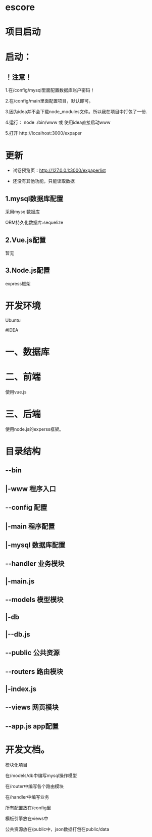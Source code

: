 # escore

# 项目启动

# 启动：

##  ！注意！

1.在/config/mysql里面配置数据库账户密码！

2.在/config/main里面配置项目，默认即可。

3.因为idea并不会下载node_modules文件。所以我在项目中打包了一份.

4.运行： node ./bin/www 或 使用idea直接启动www

5.打开 http://localhost:3000/expaper

# 更新 
+ 试卷预览页：http://127.0.0.1:3000/expaperlist
- 还没有其他功能，只能读取数据

## 1.mysql数据库配置

采用mysql数据库

ORM持久化数据库:sequelize

## 2.Vue.js配置

暂无

## 3.Node.js配置

express框架

# 开发环境

 Ubuntu

#IDEA

# 一、数据库

# 二、前端

使用vue.js


# 三、后端

使用node.js的experss框架。


# 目录结构

## --bin
## |-www		程序入口
## --config	配置
## |-main		程序配置
## |-mysql		数据库配置
## --handler	业务模块
## |-main.js
## --models	模型模块
## |-db
## |--db.js
## --public	公共资源
## --routers	路由模块
## |-index.js
## --views		网页模块
## --app.js	app配置

# 开发文档。

模块化项目 

在/models/db中编写mysql操作模型

在/router中编写各个路由模块

在/handler中编写业务

所有配置放在/config里

模板引擎放在views中

公共资源放在/public中，json数据打包在public/data